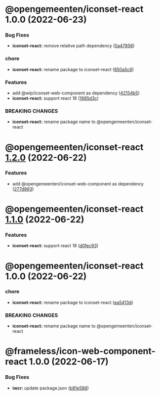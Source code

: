 # @opengemeenten/iconset-react 1.0.0 (2022-06-23)


### Bug Fixes

* **iconset-react:** remove relative path dependency ([0a47856](https://github.com/frameless/iconset-npm/commit/0a4785627b81fc8d2332bca81a1d0a5e320d517d))


### chore

* **iconset-react:** rename package to iconset-react ([850a5c6](https://github.com/frameless/iconset-npm/commit/850a5c6d52b7fbfba6f3c48ecc85008566425064))


### Features

* add @wip/iconset-web-component as dependency ([42154b5](https://github.com/frameless/iconset-npm/commit/42154b57327b798f00808c30e1e6985272902a9f))
* **iconset-react:** support react 18 ([1685d3c](https://github.com/frameless/iconset-npm/commit/1685d3ce0d6752e41b50cde8d322285017b5af7c))


### BREAKING CHANGES

* **iconset-react:** rename package name to @opengemeenten/iconset-react

# @opengemeenten/iconset-react [1.2.0](https://github.com/frameless/iconset-npm/compare/@opengemeenten/iconset-react@1.1.0...@opengemeenten/iconset-react@1.2.0) (2022-06-22)

### Features

- add @opengemeenten/iconset-web-component as dependency ([277d893](https://github.com/frameless/iconset-npm/commit/277d893be7f2529df3557713ab34fcb0583528d0))

# @opengemeenten/iconset-react [1.1.0](https://github.com/frameless/iconset-npm/compare/@opengemeenten/iconset-react@1.0.0...@opengemeenten/iconset-react@1.1.0) (2022-06-22)

### Features

- **iconset-react:** support react 18 ([d0fec93](https://github.com/frameless/iconset-npm/commit/d0fec939bd6245d9bc8553a4864329649158d14d))

# @opengemeenten/iconset-react 1.0.0 (2022-06-22)

### chore

- **iconset-react:** rename package to iconset-react ([ea5413d](https://github.com/frameless/iconset-npm/commit/ea5413dc9923f2048c3182bb645936ac63853c64))

### BREAKING CHANGES

- **iconset-react:** rename package name to @opengemeenten/iconset-react

# @frameless/icon-web-component-react 1.0.0 (2022-06-17)

### Bug Fixes

- **iwcr:** update package.json ([b81e588](https://github.com/frameless/opengemeenten-iconset/commit/b81e588699825c2b2c4b1a598f79786345108a22))

